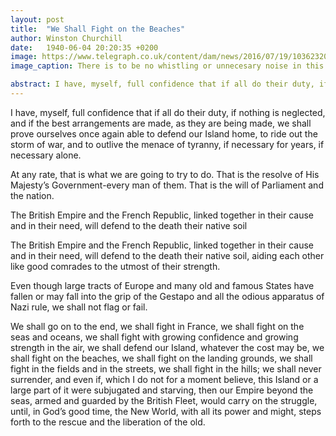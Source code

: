 ```yaml
---
layout: post
title:  "We Shall Fight on the Beaches"
author: Winston Churchill
date:   1940-06-04 20:20:35 +0200
image: https://www.telegraph.co.uk/content/dam/news/2016/07/19/103623206_-_churchill-xlarge_trans_NvBQzQNjv4BqbwjJfl94PiMrTGifp-1BkJ5QPMEnr1YogE1l8oKYrPI.jpg
image_caption: There is to be no whistling or unnecesary noise in this passage

abstract: I have, myself, full confidence that if all do their duty, if nothing is neglected, and if the best arrangements are made, as they are being made, we shall prove ourselves once again able to defend our Island home, to ride out the storm of war, and to outlive the menace of tyranny, if necessary for years, if necessary alone. At any rate, that is what we are going to try to do. That is the resolve of His Majesty’s Government-every man of them. That is the will of Parliament and the nation. The British Empire and the French Republic, linked together in their cause and in their need, will defend to the death their native soil, aiding each other like good comrades to the utmost of their strength. Even though large tracts of Europe and many old and famous States have fallen or may fall into the grip of the Gestapo and all the odious apparatus of Nazi rule, we shall not flag or fail.
---
```

I have, myself, full confidence that if all do their duty, if nothing is neglected, and if the best arrangements are made, as they are being made, we shall prove ourselves once again able to defend our Island home, to ride out the storm of war, and to outlive the menace of tyranny, if necessary for years, if necessary alone.

At any rate, that is what we are going to try to do. That is the resolve of His Majesty’s Government-every man of them. That is the will of Parliament and the nation.

<span class="citation">The British Empire and the French Republic, linked together in their cause and in their need, will defend to the death their native soil</span>

The British Empire and the French Republic, linked together in their cause and in their need, will defend to the death their native soil, aiding each other like good comrades to the utmost of their strength.

Even though large tracts of Europe and many old and famous States have fallen or may fall into the grip of the Gestapo and all the odious apparatus of Nazi rule, we shall not flag or fail.

We shall go on to the end, we shall fight in France,
we shall fight on the seas and oceans,
we shall fight with growing confidence and growing strength in the air, we shall defend our Island, whatever the cost may be,
we shall fight on the beaches,
we shall fight on the landing grounds,
we shall fight in the fields and in the streets,
we shall fight in the hills;
we shall never surrender, and even if, which I do not for a moment believe, this Island or a large part of it were subjugated and starving, then our Empire beyond the seas, armed and guarded by the British Fleet, would carry on the struggle, until, in God’s good time, the New World, with all its power and might, steps forth to the rescue and the liberation of the old.
